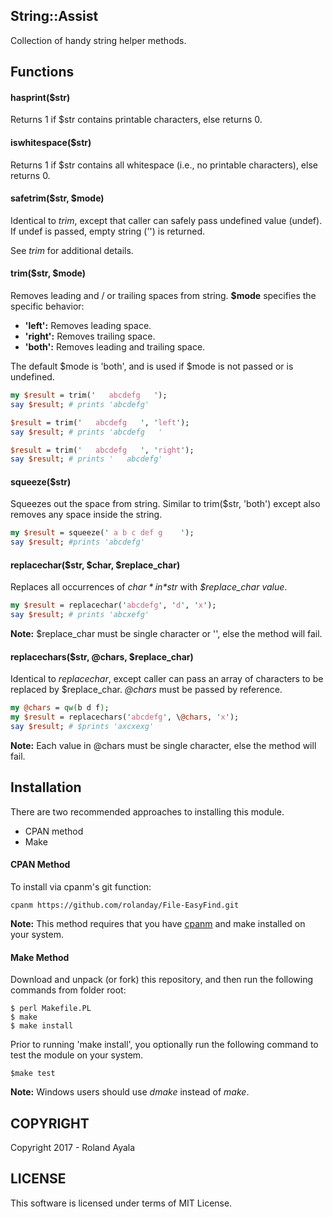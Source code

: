 ## String::Assist
Collection of handy string helper methods.

## Functions
#### hasprint($str)
Returns 1 if $str contains printable characters, else returns 0.

#### iswhitespace($str)
Returns 1 if $str contains all whitespace (i.e., no printable characters), else returns 0.

#### safetrim($str, $mode)
Identical to *trim*, except that caller can safely pass undefined value (undef). If undef is passed, empty string ('') is returned.

See *trim* for additional details.

#### trim($str, $mode)
Removes leading and / or trailing spaces from string. **$mode** specifies the specific behavior:

* **'left':** Removes leading space.
* **'right':** Removes trailing space.
* **'both':** Removes leading and trailing space.   

The default $mode is 'both', and is used if $mode is not passed or is undefined.
```perl
my $result = trim('   abcdefg   ');
say $result; # prints 'abcdefg'

$result = trim('   abcdefg   ', 'left');
say $result; # prints 'abcdefg   '

$result = trim('   abcdefg   ', 'right');
say $result; # prints '   abcdefg'
```

#### squeeze($str)
Squeezes out the space from string. Similar to trim($str, 'both') except also removes any space inside the string.

```perl
my $result = squeeze(' a b c def g    ');
say $result; #prints 'abcdefg'
```

#### replacechar($str, $char, $replace_char)
Replaces all occurrences of *$char* in *$str* with *$replace_char value*.

```perl
my $result = replacechar('abcdefg', 'd', 'x');
say $result; # prints 'abcxefg'
```
**Note:** $replace_char must be single character or '', else the method will fail.

#### replacechars($str, \@chars, $replace_char)
Identical to *replacechar*, except caller can pass an array of characters to be replaced by $replace_char. *@chars* must be passed by reference.

```perl
my @chars = qw(b d f);
my $result = replacechars('abcdefg', \@chars, 'x');
say $result; # $prints 'axcxexg'
```
**Note:** Each value in @chars must be single character, else the method will fail.

## Installation
There are two recommended approaches to installing this module.
* CPAN method
* Make

#### CPAN Method
To install via cpanm's git function:

```
cpanm https://github.com/rolanday/File-EasyFind.git
```
**Note:** This method requires that you have [cpanm](https://www.cpan.org/modules/INSTALL.html) and make installed on your system.

#### Make Method
Download and unpack (or fork) this repository, and then run the following commands from folder root:

```
$ perl Makefile.PL
$ make
$ make install
```

Prior to running 'make install', you optionally run the following command to test the module on your system.

```
$make test
```

**Note:** Windows users should use *dmake* instead of *make*.

## COPYRIGHT

Copyright 2017 - Roland Ayala

## LICENSE

This software is licensed under terms of MIT License.
